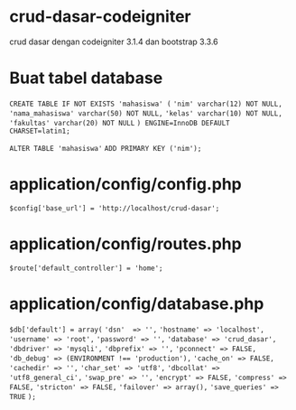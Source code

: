 # crud-dasar-codeigniter
crud dasar dengan codeigniter 3.1.4 dan bootstrap 3.3.6


# Buat tabel database
`CREATE TABLE IF NOT EXISTS 'mahasiswa' (`
  `'nim' varchar(12) NOT NULL,`
  `'nama_mahasiswa' varchar(50) NOT NULL,`
  `'kelas' varchar(10) NOT NULL,`
  `'fakultas' varchar(20) NOT NULL`
`) ENGINE=InnoDB DEFAULT CHARSET=latin1;`

`ALTER TABLE 'mahasiswa'`
 `ADD PRIMARY KEY ('nim');`


# application/config/config.php
`$config['base_url'] = 'http://localhost/crud-dasar';`


# application/config/routes.php
`$route['default_controller'] = 'home';`


# application/config/database.php
`$db['default'] = array(`
	`'dsn'	=> '',`
	`'hostname' => 'localhost',`
	`'username' => 'root',`
	`'password' => '',`
	`'database' => 'crud_dasar',`
	`'dbdriver' => 'mysqli',`
	`'dbprefix' => '',`
	`'pconnect' => FALSE,`
	`'db_debug' => (ENVIRONMENT !== 'production'),`
	`'cache_on' => FALSE,`
	`'cachedir' => '',`
	`'char_set' => 'utf8',`
	`'dbcollat' => 'utf8_general_ci',`
	`'swap_pre' => '',`
	`'encrypt' => FALSE,`
	`'compress' => FALSE,`
	`'stricton' => FALSE,`
	`'failover' => array(),`
	`'save_queries' => TRUE`
`);`
